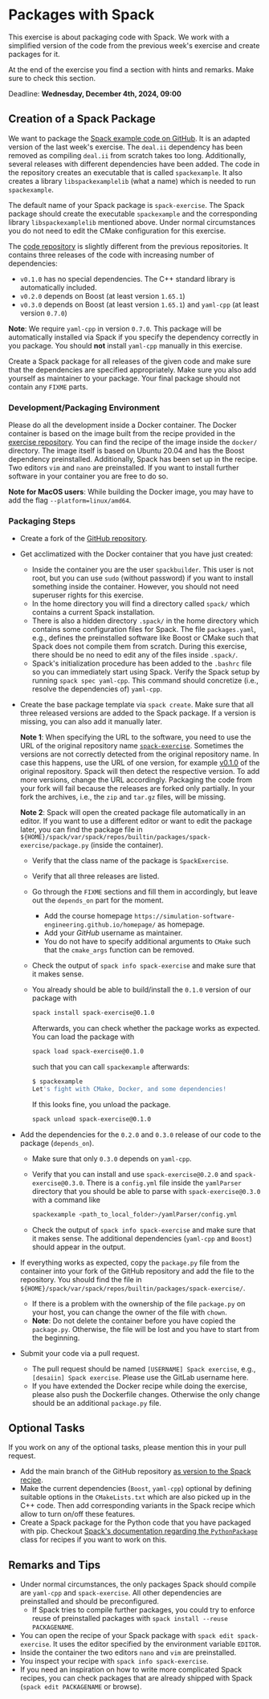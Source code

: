 # Packages with Spack

This exercise is about packaging code with Spack. We work with a simplified version of the code from the previous week's exercise and create packages for it.

At the end of the exercise you find a section with hints and remarks. Make sure to check this section.

Deadline: **Wednesday, December 4th, 2024, 09:00**

## Creation of a Spack Package

We want to package the [Spack example code on GitHub](https://github.com/Simulation-Software-Engineering/spack-exercise). It is an adapted version of the last week's exercise. The `deal.ii` dependency has been removed as compiling `deal.ii` from scratch takes too long. Additionally, several releases with different dependencies have been added. The code in the repository creates an executable that is called `spackexample`. It also creates a library  `libspackexamplelib` (what a name) which is needed to run `spackexample`.

The default name of your Spack package is `spack-exercise`. The Spack package should create the executable `spackexample` and the corresponding library `libspackexamplelib` mentioned above. Under normal circumstances you do not need to edit the CMake configuration for this exercise.

The [code repository](https://github.com/Simulation-Software-Engineering/spack-exercise) is slightly different from the previous repositories. It contains three releases of the code with increasing number of dependencies:

- `v0.1.0` has no special dependencies. The C++ standard library is automatically included.
- `v0.2.0` depends on Boost (at least version `1.65.1`)
- `v0.3.0` depends on Boost (at least version `1.65.1`) and `yaml-cpp` (at least version `0.7.0`)

**Note**: We require `yaml-cpp` in version `0.7.0`. This package will be automatically installed via Spack if you specify the dependency correctly in you package. You should **not** install `yaml-cpp` manually in this exercise.

Create a Spack package for all releases of the given code and make sure that the dependencies are specified appropriately. Make sure you also add yourself as maintainer to your package. Your final package should not contain any `FIXME` parts.

### Development/Packaging Environment

Please do all the development inside a Docker container. The Docker container is based on the image built from the recipe provided in the [exercise repository](https://github.com/Simulation-Software-Engineering/spack-exercise). You can find the recipe of the image inside the `docker/` directory. The image itself is based on Ubuntu 20.04 and has the Boost dependency preinstalled. Additionally, Spack has been set up in the recipe. Two editors `vim` and `nano` are preinstalled. If you want to install further software in your container you are free to do so.

**Note for MacOS users**: While building the Docker image, you may have to add the flag `--platform=linux/amd64`.

### Packaging Steps

- Create a fork of the [GitHub repository](https://github.com/Simulation-Software-Engineering/spack-exercise).
- Get acclimatized with the Docker container that you have just created:
    - Inside the container you are the user `spackbuilder`. This user is not root, but you can use `sudo` (without password) if you want to install something inside the container. However, you should not need superuser rights for this exercise.
    - In the home directory you will find a directory called `spack/` which contains a current Spack installation.
    - There is also a hidden directory `.spack/` in the home directory which contains some configuration files for Spack. The file `packages.yaml`, e.g., defines the preinstalled software like Boost or CMake such that Spack does not compile them from scratch. During this exercise, there should be no need to edit any of the files inside `.spack/`.
    - Spack's initialization procedure has been added to the `.bashrc` file so you can immediately start using Spack. Verify the Spack setup by running `spack spec yaml-cpp`. This command should concretize (i.e., resolve the dependencies of) `yaml-cpp`.

- Create the base package template via `spack create`. Make sure that all three released versions are added to the Spack package. If a version is missing, you can also add it manually later.

  **Note 1**: When specifying the URL to the software, you need to use the URL of the original repository name [`spack-exercise`](https://github.com/Simulation-Software-Engineering/spack-exercise). Sometimes the versions are not correctly detected from the original repository name. In case this happens, use the URL of one version, for example [v0.1.0](https://github.com/Simulation-Software-Engineering/spack-exercise/releases/tag/v0.1.0) of the original repository. Spack will then detect the respective version. To add more versions, change the URL accordingly. Packaging the code from your fork will fail because the releases are forked only partially. In your fork the archives, i.e., the `zip` and `tar.gz` files, will be missing.

  **Note 2**: Spack will open the created package file automatically in an editor. If you want to use a different editor or want to edit the package later, you can find the package file in `${HOME}/spack/var/spack/repos/builtin/packages/spack-exercise/package.py` (inside the container).

    - Verify that the class name of the package is `SpackExercise`.
    - Verify that all three releases are listed.
    - Go through the `FIXME` sections and fill them in accordingly, but leave out the `depends_on` part for the moment.
        - Add the course homepage `https://simulation-software-engineering.github.io/homepage/` as homepage.
        - Add your *GitHub* username as maintainer.
        - You do not have to specify  additional arguments to `CMake` such that the `cmake_args` function can be removed.
    - Check the output of `spack info spack-exercise` and make sure that it makes sense.
    - You already should be able to build/install the `0.1.0` version of our package with

      ```bash
      spack install spack-exercise@0.1.0
      ```

      Afterwards, you can check whether the package works as expected. You can load the package with

      ```bash
      spack load spack-exercise@0.1.0
      ```

      such that you can call `spackexample` afterwards:

      ```bash
      $ spackexample
      Let's fight with CMake, Docker, and some dependencies!
      ```

      If this looks fine, you unload the package.

      ```bash
      spack unload spack-exercise@0.1.0
      ```

- Add the dependencies for the `0.2.0` and `0.3.0` release of our code to the package (`depends_on`).
    - Make sure that only `0.3.0` depends on `yaml-cpp`.
    - Verify that you can install and use `spack-exercise@0.2.0` and `spack-exercise@0.3.0`. There is a `config.yml` file inside the `yamlParser` directory that you should be able to parse with `spack-exercise@0.3.0` with a command like

      ```bash
      spackexample <path_to_local_folder>/yamlParser/config.yml
      ```

    - Check the output of `spack info spack-exercise` and make sure that it makes sense. The additional dependencies (`yaml-cpp` and `Boost`) should appear in the output.
- If everything works as expected, copy the `package.py` file from the container into your fork of the GitHub repository and add the file to the repository.  You should find the file in `${HOME}/spack/var/spack/repos/builtin/packages/spack-exercise/`.
    - If there is a problem with the ownership of the file `package.py` on your host, you can change the owner of the file with `chown`.
    - **Note**: Do not delete the container before you have copied the `package.py`. Otherwise, the file will be lost and you have to start from the beginning.
- Submit your code via a pull request.
    - The pull request should be named `[USERNAME] Spack exercise`, e.g., `[desaiin] Spack exercise`. Please use the GitLab username here.
    - If you have extended the Docker recipe while doing the exercise, please also push the Dockerfile changes. Otherwise the only change should be an additional `package.py` file.

## Optional Tasks

If you work on any of the optional tasks, please mention this in your pull request.

- Add the main branch of the GitHub repository [as version to the Spack recipe](https://spack.readthedocs.io/en/latest/packaging_guide.html#git).
- Make the current dependencies (`Boost`, `yaml-cpp`) optional by defining suitable options in the `CMakeLists.txt` which are also picked up in the C++ code. Then add corresponding variants in the Spack recipe which allow to turn on/off these features.
- Create a Spack package for the Python code that you have packaged with pip. Checkout [Spack's documentation regarding the `PythonPackage`](https://spack.readthedocs.io/en/latest/build_systems/pythonpackage.html) class for recipes if you want to work on this.

## Remarks and Tips

- Under normal circumstances, the only packages Spack should compile are `yaml-cpp` and `spack-exercise`. All other dependencies are preinstalled and should be preconfigured.
    - If Spack tries to compile further packages, you could try to enforce reuse of preinstalled packages with `spack install --reuse PACKAGENAME`.
- You can open the recipe of your Spack package with `spack edit spack-exercise`. It uses the editor specified by the environment variable `EDITOR`.
- Inside the container the two editors `nano` and `vim` are preinstalled.
- You inspect your recipe with `spack info spack-exercise`.
- If you need an inspiration on how to write more complicated Spack recipes, you can check packages that are already shipped with Spack (`spack edit PACKAGENAME` or browse).
